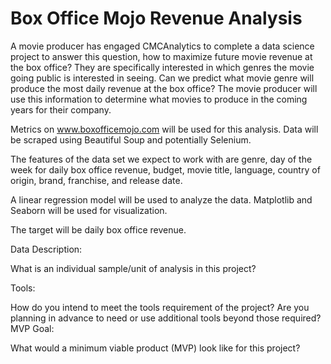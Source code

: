 # Box Office Mojo Revenue Analysis

A movie producer has engaged CMCAnalytics to complete a data science project to answer this question, how to maximize future movie revenue at the box office? They are specifically interested in which genres the movie going public is interested in seeing. Can we predict what movie genre will produce the most daily revenue at the box office?  The movie producer will use this information to determine what movies to produce in the coming years for their company. 

Metrics on www.boxofficemojo.com will be used for this analysis.  Data will be scraped using Beautiful Soup and potentially Selenium.  

The features of the data set we expect to work with are genre, day of the week for daily box office revenue, budget, movie title, language, country of origin, brand, franchise, and release date. 

A linear regression model will be used to analyze the data.  Matplotlib and Seaborn will be used for visualization.

The target will be daily box office revenue.


Data Description:

What is an individual sample/unit of analysis in this project?

Tools:

How do you intend to meet the tools requirement of the project?
Are you planning in advance to need or use additional tools beyond those required?
MVP Goal:

What would a minimum viable product (MVP) look like for this project?
